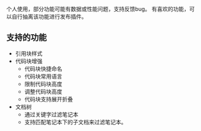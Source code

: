 个人使用，部分功能可能有数据或性能问题，支持反馈bug。
有喜欢的功能，可以自行抽离该功能进行发布插件。

## 支持的功能

* 引用块样式
* 代码块增强
  * 代码块快捷命名
  * 代码块常用语言
  * 限制代码块高度
  * 调整代码块高度
  * 代码块支持展开折叠
* 文档树
  * 通过关键字过滤笔记本
  * 支持匹配笔记本下的子文档来过滤笔记本。

  